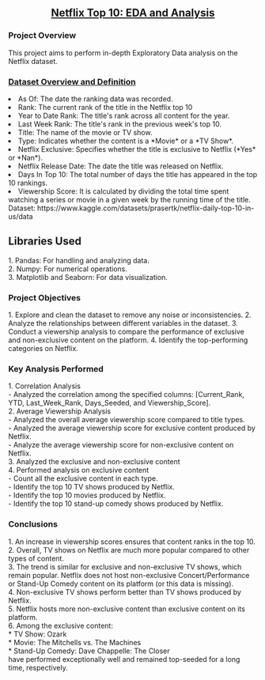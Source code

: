 <div align = "center"><h2><u>Netflix Top 10: EDA and Analysis</u></h2></div>

<div align = "center>
 
  ![image](https://github.com/user-attachments/assets/4e3e8c2f-dc24-4247-8dc7-a8910418edbc)

</div>
<h3>Project Overview</h3>
<p>
  This project aims to perform in-depth Exploratory Data analysis on the Netflix dataset.
</p>
<h3><u>Dataset Overview and Definition</u></h3>
<p>
  <li>
  As Of: The date the ranking data was recorded.
  </li>
  <li>
  Rank: The current rank of the title in the Netflix top 10
  </li>
  <li>
  Year to Date Rank: The title's rank across all content for the year.
  </li>
  <li>
  Last Week Rank: The title's rank in the previous week's top 10.
  </li>
  <li>
  Title: The name of the movie or TV show.
  </li>
  <li>
  Type: Indicates whether the content is a *Movie* or a *TV Show*.
  </li>
  <li>
  Netflix Exclusive: Specifies whether the title is exclusive to Netflix (*Yes* or *Nan*).
  </li>
  <li>
  Netflix Release Date: The date the title was released on Netflix.
  </li>
  <li>
  Days In Top 10: The total number of days the title has appeared in the top 10 rankings.
  </li>
  <li>
  Viewership Score: It is calculated by dividing the total time spent watching a series or movie in a given week by the running time of the title.
  </li>
Dataset: https://www.kaggle.com/datasets/prasertk/netflix-daily-top-10-in-us/data
</p>
<h2>Libraries Used</h2>
<p>
  1. Pandas: For handling and analyzing data.<br>
  2. Numpy: For numerical operations.<br>
  3. Matplotlib and Seaborn: For data visualization.
</p>

<h3>Project Objectives</h3>
<p>
1. Explore and clean the dataset to remove any noise or inconsistencies.
2. Analyze the relationships between different variables in the dataset.
3. Conduct a viewership analysis to compare the performance of exclusive and non-exclusive content on the platform.
4. Identify the top-performing categories on Netflix.
</p>

<h3>Key Analysis Performed</h3>
<p>
  1. Correlation Analysis<br>
  - Analyzed the correlation among the specified columns: [Current_Rank, YTD, Last_Week_Rank, Days_Seeded, and Viewership_Score].<br>
  2. Average Viewership Analysis<br>
  - Analyzed the overall average viewership score compared to title types.<br>
  - Analyzed the average viewership score for exclusive content produced by Netflix.<br>
  - Analyze the average viewership score for non-exclusive content on Netflix.<br>
  3. Analyzed the exclusive and non-exclusive content<br>
  4. Performed analysis on exclusive content<br>
  - Count all the exclusive content in each type.<br>
  - Identify the top 10 TV shows produced by Netflix.<br>
  - Identify the top 10 movies produced by Netflix.<br>
  - Identify the top 10 stand-up comedy shows produced by Netflix.<br>
</p>

<h3>Conclusions</h3>
<p>
1. An increase in viewership scores ensures that content ranks in the top 10.<br>
2. Overall, TV shows on Netflix are much more popular compared to other types of content.<br>
3. The trend is similar for exclusive and non-exclusive TV shows, which remain popular. Netflix does not host non-exclusive Concert/Performance or Stand-Up Comedy content on its platform (or this data is missing).<br>
4. Non-exclusive TV shows perform better than TV shows produced by Netflix.<br>
5. Netflix hosts more non-exclusive content than exclusive content on its platform.<br>
6. Among the exclusive content:<br>
  * TV Show: Ozark <br>
  * Movie: The Mitchells vs. The Machines<br>
  * Stand-Up Comedy: Dave Chappelle: The Closer<br>
  have performed exceptionally well and remained top-seeded for a long time, respectively.
</p>






